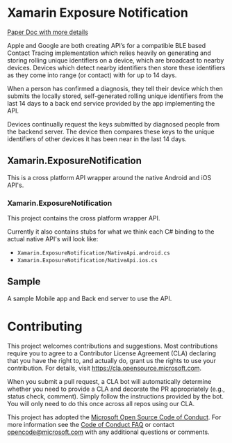 
# Xamarin Exposure Notification

[Paper Doc with more details](https://paper.dropbox.com/doc/Xamarin-XPlat-Exposure-Notification-API--AzBqj9iHowyA04l865o2nKxeAQ-Ix1589Ce0r04i3DjvK2sa)

Apple and Google are both creating API’s for a compatible BLE based Contact Tracing implementation which relies heavily on generating and storing rolling unique identifiers on a device, which are broadcast to nearby devices.  Devices which detect nearby identifiers then store these identifiers as they come into range (or contact) with for up to 14 days.

When a person has confirmed a diagnosis, they tell their device which then submits the locally stored, self-generated rolling unique identifiers from the last 14 days to a back end service provided by the app implementing the API.

Devices continually request the keys submitted by diagnosed people from the backend server.  The device then compares these keys to the unique identifiers of other devices it has been near in the last 14 days.


## Xamarin.ExposureNotification

This is a cross platform API wrapper around the native Android and iOS API's.

### Xamarin.ExposureNotification

This project contains the cross platform wrapper API.

Currently it also contains stubs for what we think each C# binding to the actual native API's will look like:

- `Xamarin.ExposureNotification/NativeApi.android.cs`
- `Xamarin.ExposureNotification/NativeApi.ios.cs`

## Sample

A sample Mobile app and Back end server to use the API.


# Contributing

This project welcomes contributions and suggestions.  Most contributions require you to agree to a
Contributor License Agreement (CLA) declaring that you have the right to, and actually do, grant us
the rights to use your contribution. For details, visit https://cla.opensource.microsoft.com.

When you submit a pull request, a CLA bot will automatically determine whether you need to provide
a CLA and decorate the PR appropriately (e.g., status check, comment). Simply follow the instructions
provided by the bot. You will only need to do this once across all repos using our CLA.

This project has adopted the [Microsoft Open Source Code of Conduct](https://opensource.microsoft.com/codeofconduct/).
For more information see the [Code of Conduct FAQ](https://opensource.microsoft.com/codeofconduct/faq/) or
contact [opencode@microsoft.com](mailto:opencode@microsoft.com) with any additional questions or comments.
